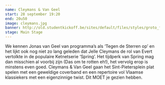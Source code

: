 ```yaml
---
name: Cleymans & Van Geel
start: 28 september 19:20
end: 20u50
image: cleymans.jpg
banner: http://old.studentkickoff.be/sites/default/files/styles/groto_foto-980x/public/Cleymans__Van_Geel-con.jpg?itok=fl2iJ4bs
stage: Main Stage
---
```

We kennen Jonas van Geel van programma’s als ‘Tegen de Sterren op’ en het lijkt ook nog niet zo lang geleden dat Jelle Cleymans de rol van Evert vertolkte in de populaire Ketnetserie ‘Spring’. Het tijdperk van Spring mag dan misschien al voorbij zijn (Das om te rotten eh!), het vervolg erop is minstens even goed. Cleymans & Van Geel gaan het Sint-Pietersplein plat spelen met een geweldige coverband en een repertoire vol Vlaamse klassiekers met een eigenzinnige twist. Dit MOET je gezien hebben.
